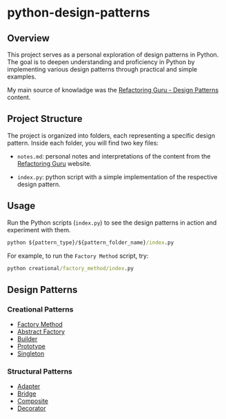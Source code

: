 # python-design-patterns


## Overview

This project serves as a personal exploration of design patterns in Python. The goal is to deepen understanding and proficiency in Python by implementing various design patterns through practical and simple examples.

My main source of knowladge was the [Refactoring Guru - Design Patterns](https://refactoring.guru/design-patterns) content.

## Project Structure

The project is organized into folders, each representing a specific design pattern. Inside each folder, you will find two key files:

- `notes.md`: personal notes and interpretations of the content from the [Refactoring Guru](https://refactoring.guru/design-patterns) website.

- `index.py`: python script with a simple implementation of the respective design pattern.

## Usage

Run the Python scripts (`index.py`) to see the design patterns in action and experiment with them. 

```cmd
python ${pattern_type}/${pattern_folder_name}/index.py
```

For example, to run the `Factory Method` script, try:

```cmd
python creational/factory_method/index.py

```

## Design Patterns

### Creational Patterns

- [Factory Method](./creational/factory_method/)
- [Abstract Factory](./creational/abstract_factory/)
- [Builder](./creational/builder/)
- [Prototype](./creational/prototype/)
- [Singleton](./creational/singleton/)

### Structural Patterns

- [Adapter](./structural/adapter/)
- [Bridge](./structural/bridge/)
- [Composite](./structural/composite/)
- [Decorator](./structural/decorator/)

